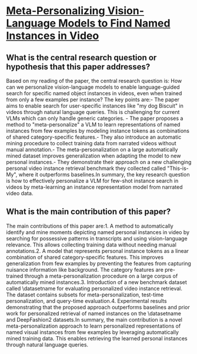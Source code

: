 # [Meta-Personalizing Vision-Language Models to Find Named Instances in   Video](https://arxiv.org/abs/2306.10169)

## What is the central research question or hypothesis that this paper addresses?

Based on my reading of the paper, the central research question is: How can we personalize vision-language models to enable language-guided search for specific named object instances in videos, even when trained from only a few examples per instance?  The key points are:- The paper aims to enable search for user-specific instances like "my dog Biscuit" in videos through natural language queries. This is challenging for current VLMs which can only handle generic categories. - The paper proposes a method to "meta-personalize" a VLM to learn representations of named instances from few examples by modeling instance tokens as combinations of shared category-specific features.- They also introduce an automatic mining procedure to collect training data from narrated videos without manual annotation.- The meta-personalization on a large automatically mined dataset improves generalization when adapting the model to new personal instances.- They demonstrate their approach on a new challenging personal video instance retrieval benchmark they collected called "This-is-My", where it outperforms baselines.In summary, the key research question is how to effectively personalize a VLM for few-shot instance search in videos by meta-learning an instance representation model from narrated video data.


## What is the main contribution of this paper?

The main contributions of this paper are:1. A method to automatically identify and mine moments depicting named personal instances in video by searching for possessive patterns in transcripts and using vision-language relevance. This allows collecting training data without needing manual annotations.2. A model that represents personal instance tokens as a linear combination of shared category-specific features. This improves generalization from few examples by preventing the features from capturing nuisance information like background. The category features are pre-trained through a meta-personalization procedure on a large corpus of automatically mined instances.3. Introduction of a new benchmark dataset called \datasetname for evaluating personalized video instance retrieval. The dataset contains subsets for meta-personalization, test-time personalization, and query-time evaluation.4. Experimental results demonstrating that the proposed approach outperforms baselines and prior work for personalized retrieval of named instances on the \datasetname and DeepFashion2 datasets.In summary, the main contribution is a novel meta-personalization approach to learn personalized representations of named visual instances from few examples by leveraging automatically mined training data. This enables retrieving the learned personal instances through natural language queries.

